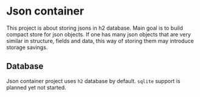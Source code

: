 # Json container

This project is about storing jsons in h2 database. Main goal is to build
compact store for json objects. If one has many json objects that are very
similar in structure, fields and data, this way of storing them may introduce
storage savings.

## Database

Json container project uses `h2` database by default. `sqlite` support is
planned yet not started.
